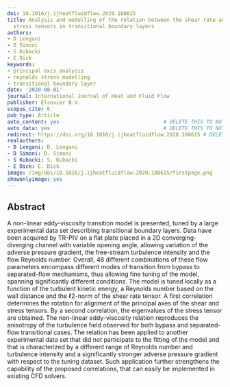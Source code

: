 ```yaml
---
doi: 10.1016/j.ijheatfluidflow.2020.108615
title: Analysis and modelling of the relation between the shear rate and Reynolds
  stress tensors in transitional boundary layers
authors:
- D Lengani
- D Simoni
- S Kubacki
- E Dick
keywords:
- principal axis analysis
- reynolds stress modelling
- transitional boundary layer
date: '2020-08-01'
journal: International Journal of Heat and Fluid Flow
publisher: Elsevier B.V.
scopus_cite: 6
pub_type: Article
auto_content: yes                                  # DELETE THIS TO NOT AUTO GENERATE CONTENT
auto_data: yes                                     # DELETE THIS TO NOT AUTO GENERATE METADATA
redirect: https://doi.org/10.1016/j.ijheatfluidflow.2020.108615 # DELETE THIS TO NOT REDIRECT
realauthors:
- D Lengani: D. Lengani
- D Simoni: D. Simoni
- S Kubacki: S. Kubacki
- E Dick: E. Dick
image: /img/doi/10.1016/j.ijheatfluidflow.2020.108615/firstpage.png
showonlyimage: yes
---
```



## Abstract
A non-linear eddy-viscosity transition model is presented, tuned by a large experimental data set describing transitional boundary layers. Data have been acquired by TR-PIV on a flat plate placed in a 2D converging-diverging channel with variable opening angle, allowing variation of the adverse pressure gradient, the free-stream turbulence intensity and the flow Reynolds number. Overall, 48 different combinations of these flow parameters encompass different modes of transition from bypass to separated-flow mechanisms, thus allowing fine tuning of the model, spanning significantly different conditions. The model is tuned locally as a function of the turbulent kinetic energy, a Reynolds number based on the wall distance and the ℓ2-norm of the shear rate tensor. A first correlation determines the rotation for alignment of the principal axes of the shear and stress tensors. By a second correlation, the eigenvalues of the stress tensor are obtained. The non-linear eddy-viscosity relation reproduces the anisotropy of the turbulence field observed for both bypass and separated-flow transitional cases. The relation has been applied to another experimental data set that did not participate to the fitting of the model and that is characterized by a different range of Reynolds number and turbulence intensity and a significantly stronger adverse pressure gradient with respect to the tuning dataset. Such application further strengthens the capability of the proposed correlations, that can easily be implemented in existing CFD solvers.
